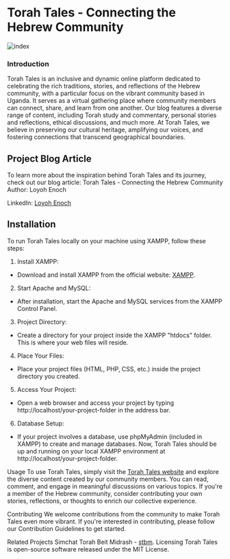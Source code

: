 # Torah Tales - Connecting the Hebrew Community

![index](https://ibb.co/8s9ZTFc)

### Introduction

Torah Tales is an inclusive and dynamic online platform dedicated to celebrating the rich traditions, stories, and reflections of the Hebrew community, with a particular focus on the vibrant community based in Uganda. It serves as a virtual gathering place where community members can connect, share, and learn from one another. Our blog features a diverse range of content, including Torah study and commentary, personal stories and reflections, ethical discussions, and much more. At Torah Tales, we believe in preserving our cultural heritage, amplifying our voices, and fostering connections that transcend geographical boundaries.

## Project Blog Article
To learn more about the inspiration behind Torah Tales and its journey, check out our blog article: Torah Tales - Connecting the Hebrew Community
Author: Loyoh Enoch

LinkedIn: [Loyoh Enoch](https://www.linkedin.com/in/loyoenoch/)
## Installation
To run Torah Tales locally on your machine using XAMPP, follow these steps:

1. Install XAMPP:

* Download and install XAMPP from the official website: [XAMPP](https://www.apachefriends.org/index.html).
2. Start Apache and MySQL:

* After installation, start the Apache and MySQL services from the XAMPP Control Panel.
3. Project Directory:

* Create a directory for your project inside the XAMPP "htdocs" folder. This is where your web files will reside.
4. Place Your Files:

* Place your project files (HTML, PHP, CSS, etc.) inside the project directory you created.
5. Access Your Project:

* Open a web browser and access your project by typing http://localhost/your-project-folder in the address bar.
6. Database Setup:

* If your project involves a database, use phpMyAdmin (included in XAMPP) to create and manage databases.
Now, Torah Tales should be up and running on your local XAMPP environment at http://localhost/your-project-folder.

Usage
To use Torah Tales, simply visit the [Torah Tales website](#) and explore the diverse content created by our community members. You can read, comment, and engage in meaningful discussions on various topics. If you're a member of the Hebrew community, consider contributing your own stories, reflections, or thoughts to enrich our collective experience.

Contributing
We welcome contributions from the community to make Torah Tales even more vibrant. If you're interested in contributing, please follow our Contribution Guidelines to get started.

Related Projects
Simchat Torah Beit Midrash - [stbm](https://stbm.org/).
Licensing
Torah Tales is open-source software released under the MIT License.


